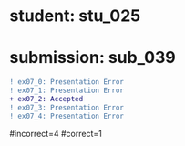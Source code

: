 # student: stu_025
# submission: sub_039

```diff
! ex07_0: Presentation Error
! ex07_1: Presentation Error
+ ex07_2: Accepted
! ex07_3: Presentation Error
! ex07_4: Presentation Error
```
#incorrect=4
#correct=1
